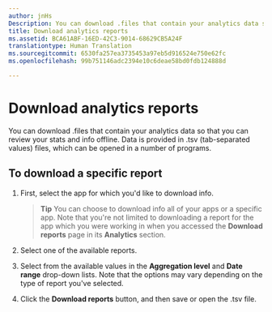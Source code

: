 ```yaml
---
author: jnHs
Description: You can download .files that contain your analytics data so that you can review your stats and info offline.
title: Download analytics reports
ms.assetid: BCA61ABF-16ED-42C3-9014-68629CB5A24F
translationtype: Human Translation
ms.sourcegitcommit: 6530fa257ea3735453a97eb5d916524e750e62fc
ms.openlocfilehash: 99b751146adc2394e10c6deae58bd0fdb124888d

---
```


# Download analytics reports


You can download .files that contain your analytics data so that you can review your stats and info offline. Data is provided in .tsv (tab-separated values) files, which can be opened in a number of programs.

## To download a specific report

1.  First, select the app for which you'd like to download info.

    > **Tip**  You can choose to download info all of your apps or a specific app. Note that you're not limited to downloading a report for the app which you were working in when you accessed the **Download reports** page in its **Analytics** section.

2.  Select one of the available reports.

3.  Select from the available values in the **Aggregation level** and **Date range** drop-down lists. Note that the options may vary depending on the type of report you've selected.

4.  Click the **Download reports** button, and then save or open the .tsv file.



<!--HONumber=Aug16_HO3-->


